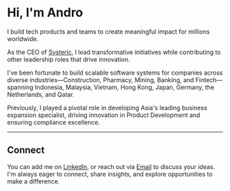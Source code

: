 # Hi, I'm Andro

I build tech products and teams to create meaningful impact for millions worldwide.

As the CEO of [Systeric](https://systeric.com), I lead transformative initiatives while contributing to other leadership roles that drive innovation.

I've been fortunate to build scalable software systems for companies across diverse industries—Construction, Pharmacy, Mining, Banking, and Fintech—spanning Indonesia, Malaysia, Vietnam, Hong Kong, Japan, Germany, the Netherlands, and Qatar.

Previously, I played a pivotal role in developing Asia's leading business expansion specialist, driving innovation in Product Development and ensuring compliance excellence.

---

## Connect

You can add me on [LinkedIn](https://linkedin.com/in/rvalessandro), or reach out via [Email](mailto:andro@systeric.com) to discuss your ideas. I'm always eager to connect, share insights, and explore opportunities to make a difference.
